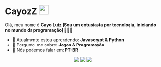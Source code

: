 # CayozZ <img src="https://github.com/TheDudeThatCode/TheDudeThatCode/blob/master/Assets/Mario_Hello_Big.gif" width="30px">

Olá, meu nome é <strong>Cayo Luiz</strong> <strong>[Sou um entusiasta por tecnologia, iniciando no mundo da programação]</strong> 👨🏻‍💻 

- 🚀 Atualmente estou aprendendo: <strong>Javascrypt & Python</strong> 
- 💬 Pergunte-me sobre: <strong>Jogos & Programação</strong>
- 📣 Nós podemos falar em: <strong>PT-BR</strong>

<div align="center">

  <a href="#" alt="Gmail">
    <img src="https://img.shields.io/badge/-Gmail-FF0000?style=flat-square&labelColor=FF0000&logo=gmail&logoColor=white&link=LINK-DO-SEU-EMAIL"/></a>

  <a href="#" alt="Linkedin">
    <img src="https://img.shields.io/badge/-Linkedin-0e76a8?style=flat-square&logo=Linkedin&logoColor=white&link=LINK-DO-SEU-LINKEDIN" /></a>

  <a href="#" alt="Instagram">
    <img src="https://img.shields.io/badge/-Instagram-DF0174?style=flat-square&labelColor=DF0174&logo=instagram&logoColor=white&link=LINK-DO-SEU-INSTAGRAM"/></a>

</div>

